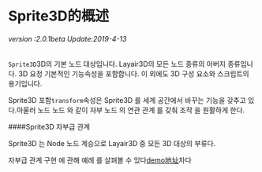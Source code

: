 # Sprite3D的概述

###### *version :2.0.1beta   Update:2019-4-13*

`Sprite3D`3D의 기본 노드 대상입니다. Layair3D의 모든 노드 종류의 아버지 종류입니다. 3D 요정 기본적인 기능속성을 포함합니다. 이 외에도 3D 구성 요소와 스크립트의 용기입니다.

Sprite3D 포함`transform`속성은 Sprite3D 를 세계 공간에서 바꾸는 기능을 갖추고 있다.아울러 노드 노드 와 같이 자부 노드 의 연관 관계 를 갖춰 조작 을 원활하게 한다.

####Sprite3D 자부급 관계

Sprite3D 는 Node 노드 계승으로 Layair3D 중 모든 3D 대상의 부류다.

자부급 관계 구현 에 관해 예례 를 살펴볼 수 있다[demo地址](https://layaair.ldc.layabox.com/demo2/?language=ch&category=3d&group=Sprite3D&name=Sprite3DParent)차다

